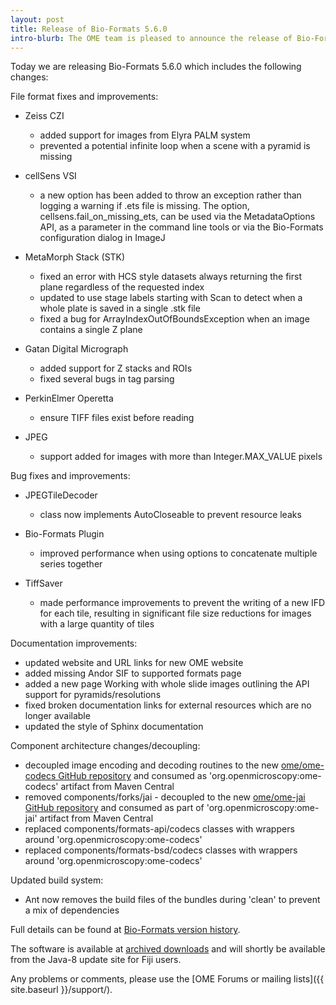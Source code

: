 ```yaml
---
layout: post
title: Release of Bio-Formats 5.6.0
intro-blurb: The OME team is pleased to announce the release of Bio-Formats 5.6.0
---
```

Today we are releasing Bio-Formats 5.6.0 which includes the following changes:

File format fixes and improvements:

* Zeiss CZI
    * added support for images from Elyra PALM system
    * prevented a potential infinite loop when a scene with a pyramid is
      missing

* cellSens VSI
    * a new option has been added to throw an exception rather than logging a
      warning if .ets file is missing. The option, 
      cellsens.fail_on_missing_ets, can be used via the MetadataOptions API, as a parameter in the command line tools or via the Bio-Formats configuration dialog in ImageJ

*  MetaMorph Stack (STK)
    * fixed an error with HCS style datasets always returning the first plane
      regardless of the requested index
    * updated to use stage labels starting with Scan to detect when a whole plate is saved in a single .stk file
    * fixed a bug for ArrayIndexOutOfBoundsException when an image contains a
      single Z plane

* Gatan Digital Micrograph
    * added support for Z stacks and ROIs
    * fixed several bugs in tag parsing

* PerkinElmer Operetta
    * ensure TIFF files exist before reading

* JPEG
    * support added for images with more than Integer.MAX_VALUE pixels

Bug fixes and improvements:

* JPEGTileDecoder
    * class now implements AutoCloseable to prevent resource leaks

* Bio-Formats Plugin
    * improved performance when using options to concatenate multiple series together

* TiffSaver
    * made performance improvements to prevent the writing of a new IFD for each tile, resulting in significant file size reductions for images with a large quantity of tiles

Documentation improvements:

* updated website and URL links for new OME website
* added missing Andor SIF to supported formats page
* added a new page Working with whole slide images outlining the API support for pyramids/resolutions
* fixed broken documentation links for external resources which are no longer available
* updated the style of Sphinx documentation

Component architecture changes/decoupling:

* decoupled image encoding and decoding routines to the new
  [ome/ome-codecs GitHub repository](https://github.com/ome/ome-codecs) and
  consumed as 'org.openmicroscopy:ome-codecs' artifact
  from Maven Central
* removed components/forks/jai - decoupled to the new
  [ome/ome-jai GitHub repository](https://github.com/ome/ome-jai) and consumed
  as part of 'org.openmicroscopy:ome-jai' artifact from Maven Central
* replaced components/formats-api/codecs classes with wrappers around
  'org.openmicroscopy:ome-codecs'
* replaced components/formats-bsd/codecs classes with wrappers around
  'org.openmicroscopy:ome-codecs'

Updated build system:

* Ant now removes the build files of the bundles during 'clean' to prevent a mix of dependencies

Full details can be found at [Bio-Formats version history](https://docs.openmicroscopy.org/bio-formats/5.6.0/about/whats-new.html).

The software is available at [archived downloads](https://downloads.openmicroscopy.org/bio-formats/5.6.0) and will shortly be available from the Java-8 update site for Fiji users.

Any problems or comments, please use the [OME Forums or mailing lists]({{ site.baseurl }}/support/).
